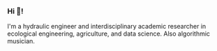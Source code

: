 ### Hi 👋!

I'm a hydraulic engineer and interdisciplinary academic researcher in ecological engineering, agriculture, and data science. Also algorithmic musician.
